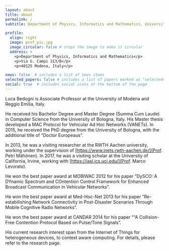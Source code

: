 ```yaml
---
layout: about
title: about
permalink: /
subtitle: Department of Physics, Informatics and Mathematics, University of Modena and Reggio Emilia, Italy

profile:
  align: right
  image: prof_pic.jpg
  image_circular: false # crops the image to make it circular
  address: >
    <p>Department of Physics, Informatics and Mathematics</p>
    <p>Via G. Campi 213/B</p>
    <p>40125 Modena, Italy</p>

news: false  # includes a list of news items
selected_papers: false # includes a list of papers marked as "selected={true}"
social: true  # includes social icons at the bottom of the page
---
```


Luca Bedogni is Associate Professor at the University of Modena and Reggio Emilia, Italy.

He received his Bachelor Degree and Master Degree (Summa Cum Laude) in Computer Science from the University of Bologna, Italy. His Master thesis developed a MAC Protocol for Vehicular Ad Hoc Networks (VANETs).
In 2015, he received the PhD degree from the University of Bologna, with the additional title of “Doctor Europeaus”.

In 2013, he was a visiting researcher at the RWTH Aachen university, working under the supervision of [https://www.inets.rwth-aachen.de/](Prof. Petri Mähönen). In 2017, he was a visiting scholar at the University of California, Irvine, working with [https://iasl.ics.uci.edu/](Prof. Marco Levorato).

He won the best paper award at MOBIWAC 2012 for his paper “DySCO: A DYnamic Spectrum and COntention Control Framework for Enhanced Broadcast Communication in Vehicular Networks”.

He won the best paper award at Med-Hoc-Net 2013 for his paper “Re-estabilishing Network Connectivity in Post-Disaster Scenarios Through Mobile Cognitive Radio Networks”.

He won the best paper award at CANDAR 2014 for his paper ““A Collision-Free Contention Protocol Based on Pulse/Tone Signals”.

His current research interest span from the Internet of Things for heterogeneous devices, to context aware computing. For details, please refer to the research page.

<!--Link to your social media connections, too. This theme is set up to use [Font Awesome icons](http://fortawesome.github.io/Font-Awesome/) and [Academicons](https://jpswalsh.github.io/academicons/), like the ones below. Add your Facebook, Twitter, LinkedIn, Google Scholar, or just disable all of them.
-->

